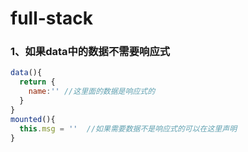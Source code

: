 # full-stack
### 1、如果data中的数据不需要响应式
```javascript
data(){
  return {
    name:'' //这里面的数据是响应式的
  }
}
mounted(){
  this.msg = ''  //如果需要数据不是响应式的可以在这里声明
}
